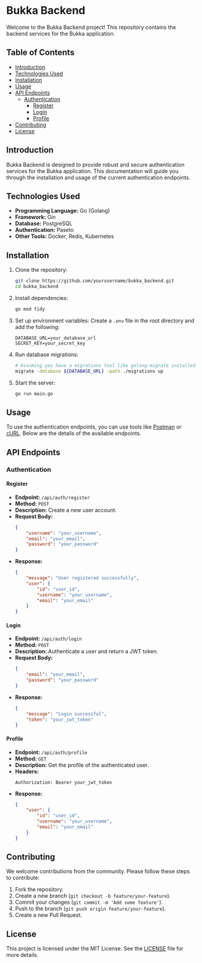 # Bukka Backend

Welcome to the Bukka Backend project! This repository contains the backend services for the Bukka application.

## Table of Contents

- [Introduction](#introduction)
- [Technologies Used](#technologies-used)
- [Installation](#installation)
- [Usage](#usage)
- [API Endpoints](#api-endpoints)
  - [Authentication](#authentication)
    - [Register](#register)
    - [Login](#login)
    - [Profile](#profile)
- [Contributing](#contributing)
- [License](#license)

## Introduction

Bukka Backend is designed to provide robust and secure authentication services for the Bukka application. This documentation will guide you through the installation and usage of the current authentication endpoints.

## Technologies Used

- **Programming Language:** Go (Golang)
- **Framework:** Gin
- **Database:** PostgreSQL
- **Authentication:** Paseto
- **Other Tools:** Docker, Redis, Kubernetes

## Installation

1. Clone the repository:
    ```bash
    git clone https://github.com/yourusername/bukka_backend.git
    cd bukka_backend
    ```

2. Install dependencies:
    ```bash
    go mod tidy
    ```

3. Set up environment variables:
    Create a `.env` file in the root directory and add the following:
    ```env
    DATABASE_URL=your_database_url
    SECRET_KEY=your_secret_key
    ```

4. Run database migrations:
    ```bash
    # Assuming you have a migrations tool like golang-migrate installed
    migrate -database ${DATABASE_URL} -path ./migrations up
    ```

5. Start the server:
    ```bash
    go run main.go
    ```

## Usage

To use the authentication endpoints, you can use tools like [Postman](https://www.postman.com/) or [cURL](https://curl.se/). Below are the details of the available endpoints.

## API Endpoints

### Authentication

#### Register

- **Endpoint:** `/api/auth/register`
- **Method:** `POST`
- **Description:** Create a new user account.
- **Request Body:**
    ```json
    {
        "username": "your_username",
        "email": "your_email",
        "password": "your_password"
    }
    ```
- **Response:**
    ```json
    {
        "message": "User registered successfully",
        "user": {
            "id": "user_id",
            "username": "your_username",
            "email": "your_email"
        }
    }
    ```

#### Login

- **Endpoint:** `/api/auth/login`
- **Method:** `POST`
- **Description:** Authenticate a user and return a JWT token.
- **Request Body:**
    ```json
    {
        "email": "your_email",
        "password": "your_password"
    }
    ```
- **Response:**
    ```json
    {
        "message": "Login successful",
        "token": "your_jwt_token"
    }
    ```

#### Profile

- **Endpoint:** `/api/auth/profile`
- **Method:** `GET`
- **Description:** Get the profile of the authenticated user.
- **Headers:**
    ```http
    Authorization: Bearer your_jwt_token
    ```
- **Response:**
    ```json
    {
        "user": {
            "id": "user_id",
            "username": "your_username",
            "email": "your_email"
        }
    }
    ```

## Contributing

We welcome contributions from the community. Please follow these steps to contribute:

1. Fork the repository.
2. Create a new branch (`git checkout -b feature/your-feature`).
3. Commit your changes (`git commit -m 'Add some feature'`).
4. Push to the branch (`git push origin feature/your-feature`).
5. Create a new Pull Request.

## License

This project is licensed under the MIT License. See the [LICENSE](LICENSE) file for more details.
